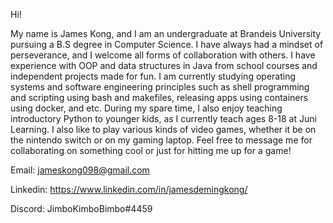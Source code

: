 Hi! 

My name is James Kong, and I am an undergraduate at Brandeis University pursuing a B.S degree in Computer Science. I have always had a mindset of perseverance, and I welcome all 
forms of collaboration with others. I have experience with OOP and data structures in Java from school courses and independent projects made for fun. I am currently studying operating systems and software 
engineering principles such as shell programming and scripting using bash and makefiles, releasing apps using containers using docker, and etc. During my spare time, I also enjoy teaching introductory 
Python to younger kids, as I currently teach ages 8-18 at Juni Learning. I also like to play various kinds of video games, whether it be on the nintendo switch or on my gaming laptop. Feel free
to message me for collaborating on something cool or just for hitting me up for a game!

Email: jameskong098@gmail.com

Linkedin: https://www.linkedin.com/in/jamesdemingkong/

Discord: JimboKimboBimbo#4459

<!-- ![Top Languages](https://github-readme-stats.vercel.app/api?username=jameskong098&count_private=true&show_icons=true&theme=github_dark) -->

<!-- ![Top Languages](https://github-readme-stats.vercel.app/api/top-langs/?username=jameskong098&show_icons=true&theme=github_dark) -->
